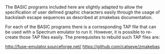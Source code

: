 The BASIC programs included here are slightly adapted to allow the specification of user defined graphic characters easily through the usage of backslash escape sequences as described at zmakebas documentation.

For each of the BASIC programs there is a corresponding TAP file that can be used with a Spectrum emulator to run it. However, it is possible to re-create those TAP files easily. The prerequisites to rebuild such TAP files are:

http://fuse-emulator.sourceforge.net/
https://github.com/catseye/zmakebas
